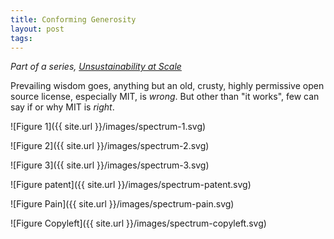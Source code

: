 ```yaml
---
title: Conforming Generosity
layout: post
tags:
---
```


_Part of a series, [Unsustainability at Scale](https://writing.kemitchell.com/2017/10/15/Unsustainability-at-Scale.html)_

Prevailing wisdom goes, anything but an old, crusty, highly permissive open source license, especially MIT, is _wrong_.  But other than "it works", few can say if or why MIT is _right_.

![Figure 1]({{ site.url }}/images/spectrum-1.svg)

![Figure 2]({{ site.url }}/images/spectrum-2.svg)

![Figure 3]({{ site.url }}/images/spectrum-3.svg)

![Figure patent]({{ site.url }}/images/spectrum-patent.svg)

![Figure Pain]({{ site.url }}/images/spectrum-pain.svg)

![Figure Copyleft]({{ site.url }}/images/spectrum-copyleft.svg)

